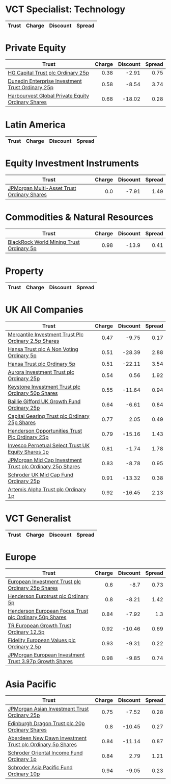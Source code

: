 # VCT Specialist: Technology
| Trust | Charge | Discount | Spread |
| ----- | ------:| --------:| ------:|
# Private Equity
| Trust | Charge | Discount | Spread |
| ----- | ------:| --------:| ------:|
|[HG Capital Trust plc Ordinary 25p](https://www.hl.co.uk/shares/shares-search-results/0392105 "Link")|0.38|-2.91|0.75|
|[Dunedin Enterprise Investment Trust Ordinary 25p](https://www.hl.co.uk/shares/shares-search-results/0577656 "Link")|0.58|-8.54|3.74|
|[Harbourvest Global Private Equity Ordinary Shares](https://www.hl.co.uk/shares/shares-search-results/BR30MJ8 "Link")|0.68|-18.02|0.28|
# Latin America
| Trust | Charge | Discount | Spread |
| ----- | ------:| --------:| ------:|
# Equity Investment Instruments
| Trust | Charge | Discount | Spread |
| ----- | ------:| --------:| ------:|
|[JPMorgan Multi-Asset Trust Ordinary Shares](https://www.hl.co.uk/shares/shares-search-results/BFWJJT1 "Link")|0.0|-7.91|1.49|
# Commodities & Natural Resources
| Trust | Charge | Discount | Spread |
| ----- | ------:| --------:| ------:|
|[BlackRock World Mining Trust Ordinary 5p](https://www.hl.co.uk/shares/shares-search-results/0577485 "Link")|0.98|-13.9|0.41|
# Property
| Trust | Charge | Discount | Spread |
| ----- | ------:| --------:| ------:|
# UK All Companies
| Trust | Charge | Discount | Spread |
| ----- | ------:| --------:| ------:|
|[Mercantile Investment Trust Plc Ordinary 2.5p Shares](https://www.hl.co.uk/shares/shares-search-results/BF4JDH5 "Link")|0.47|-9.75|0.17|
|[Hansa Trust plc A Non Voting Ordinary 5p](https://www.hl.co.uk/shares/shares-search-results/0787983 "Link")|0.51|-28.39|2.88|
|[Hansa Trust plc Ordinary 5p](https://www.hl.co.uk/shares/shares-search-results/0787972 "Link")|0.51|-22.11|3.54|
|[Aurora Investment Trust plc Ordinary 25p](https://www.hl.co.uk/shares/shares-search-results/0063326 "Link")|0.54|0.56|1.92|
|[Keystone Investment Trust plc Ordinary 50p Shares](https://www.hl.co.uk/shares/shares-search-results/0491206 "Link")|0.55|-11.64|0.94|
|[Baillie Gifford UK Growth Fund Ordinary 25p](https://www.hl.co.uk/shares/shares-search-results/0791348 "Link")|0.64|-6.61|0.84|
|[Capital Gearing Trust plc Ordinary 25p Shares](https://www.hl.co.uk/shares/shares-search-results/0173861 "Link")|0.77|2.05|0.49|
|[Henderson Opportunities Trust Plc Ordinary 25p](https://www.hl.co.uk/shares/shares-search-results/0853657 "Link")|0.79|-15.16|1.43|
|[Invesco Perpetual Select Trust UK Equity Shares 1p](https://www.hl.co.uk/shares/shares-search-results/B1DPVL6 "Link")|0.81|-1.74|1.78|
|[JPMorgan Mid Cap Investment Trust plc Ordinary 25p Shares](https://www.hl.co.uk/shares/shares-search-results/0235761 "Link")|0.83|-8.78|0.95|
|[Schroder UK Mid Cap Fund Ordinary 25p](https://www.hl.co.uk/shares/shares-search-results/0610841 "Link")|0.91|-13.32|0.38|
|[Artemis Alpha Trust plc Ordinary 1p](https://www.hl.co.uk/shares/shares-search-results/0435594 "Link")|0.92|-16.45|2.13|
# VCT Generalist
| Trust | Charge | Discount | Spread |
| ----- | ------:| --------:| ------:|
# Europe
| Trust | Charge | Discount | Spread |
| ----- | ------:| --------:| ------:|
|[European Investment Trust plc Ordinary 25p Shares](https://www.hl.co.uk/shares/shares-search-results/0329501 "Link")|0.6|-8.7|0.73|
|[Henderson Eurotrust plc Ordinary 5p](https://www.hl.co.uk/shares/shares-search-results/0419929 "Link")|0.8|-8.21|1.42|
|[Henderson European Focus Trust plc Ordinary 50p Shares](https://www.hl.co.uk/shares/shares-search-results/0526885 "Link")|0.84|-7.92|1.3|
|[TR European Growth Trust Ordinary 12.5p](https://www.hl.co.uk/shares/shares-search-results/0906692 "Link")|0.92|-10.46|0.69|
|[Fidelity European Values plc Ordinary 2.5p](https://www.hl.co.uk/shares/shares-search-results/BK1PKQ9 "Link")|0.93|-9.31|0.22|
|[JPMorgan European Investment Trust 3.97p Growth Shares](https://www.hl.co.uk/shares/shares-search-results/B18JK16 "Link")|0.98|-9.85|0.74|
# Asia Pacific
| Trust | Charge | Discount | Spread |
| ----- | ------:| --------:| ------:|
|[JPMorgan Asian Investment Trust Ordinary 25p](https://www.hl.co.uk/shares/shares-search-results/0132077 "Link")|0.75|-7.52|0.28|
|[Edinburgh Dragon Trust plc 20p Ordinary Shares](https://www.hl.co.uk/shares/shares-search-results/0294502 "Link")|0.8|-10.45|0.27|
|[Aberdeen New Dawn Investment Trust plc Ordinary 5p Shares](https://www.hl.co.uk/shares/shares-search-results/BBM56V2 "Link")|0.84|-11.14|0.87|
|[Schroder Oriental Income Fund Ordinary 1p](https://www.hl.co.uk/shares/shares-search-results/B0CRWN5 "Link")|0.84|2.79|1.21|
|[Schroder Asia Pacific Fund Ordinary 10p](https://www.hl.co.uk/shares/shares-search-results/0791887 "Link")|0.94|-9.05|0.23|
